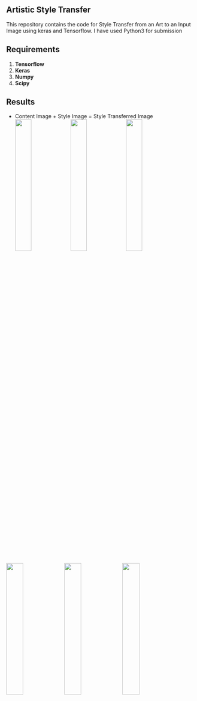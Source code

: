 ## Artistic Style Transfer
This repository contains the code for Style Transfer from an Art to an Input Image using keras and Tensorflow.
I have used Python3 for submission
## Requirements
1. **Tensorflow**
2. **Keras**
3. **Numpy**
4. **Scipy**

## Results
* Content Image                                 +                      Style Image            =       Style Transferred Image
  <img src="content_image.png" alt="" width="30%"> <img src="style_image.png" alt="" width="30%"> <img src="StyleTransferredImage.png" alt="" width="30%">


<img src="Sample Images/content_image.jpg" alt="" width="30%"> <img src="Sample Images/style_image.jpg" alt="" width="30%"> <img src="Sample Images/StyleTransferredImage.png" alt="" width="30%">
